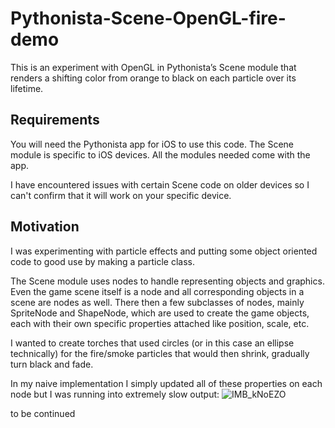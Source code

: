 # Pythonista-Scene-OpenGL-fire-demo
This is an experiment with OpenGL in Pythonista’s Scene module that renders a shifting color from orange to black on each particle over its lifetime. 

## Requirements
You will need the Pythonista app for iOS to use this code. The Scene module is specific to iOS devices. All the modules needed come with the app. 

I have encountered issues with certain Scene code on older devices so I can't confirm that it will work on your specific device. 

## Motivation
I was experimenting with particle effects and putting some object oriented code to good use by making a particle class.

The Scene module uses nodes to handle representing objects and graphics. Even the game scene itself is a node and all corresponding objects in a scene are nodes as well. There then a few subclasses of nodes, mainly SpriteNode and ShapeNode, which are used to create the game objects, each with their own specific properties attached like position, scale, etc. 

I wanted to create torches that used circles (or in this case an ellipse technically) for the fire/smoke particles that would then shrink, gradually turn black and fade.

In my naive implementation I simply updated all of these properties on each node but I was running into extremely slow output:
![IMB_kNoEZO](https://github.com/user-attachments/assets/563ce201-1a6f-43f3-95d7-3a792b40a195)

to be continued
